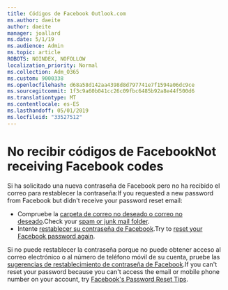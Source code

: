 ```yaml
---
title: Códigos de Facebook Outlook.com
ms.author: daeite
author: daeite
manager: joallard
ms.date: 5/1/19
ms.audience: Admin
ms.topic: article
ROBOTS: NOINDEX, NOFOLLOW
localization_priority: Normal
ms.collection: Adm_O365
ms.custom: 9000338
ms.openlocfilehash: d68a58d142aa4398d8d797741e7f1594a06dc9ce
ms.sourcegitcommit: 1f3c9a60b041cc26c09fbc6485b92a8e44f500d6
ms.translationtype: MT
ms.contentlocale: es-ES
ms.lasthandoff: 05/01/2019
ms.locfileid: "33527512"
---
```

# <a name="not-receiving-facebook-codes"></a><span data-ttu-id="52ee2-102">No recibir códigos de Facebook</span><span class="sxs-lookup"><span data-stu-id="52ee2-102">Not receiving Facebook codes</span></span>

<span data-ttu-id="52ee2-103">Si ha solicitado una nueva contraseña de Facebook pero no ha recibido el correo para restablecer la contraseña:</span><span class="sxs-lookup"><span data-stu-id="52ee2-103">If you requested a new password from Facebook but didn't receive your password reset email:</span></span>

- <span data-ttu-id="52ee2-104">Compruebe la [carpeta de correo no deseado o correo no deseado](https://outlook.live.com/mail/junkemail).</span><span class="sxs-lookup"><span data-stu-id="52ee2-104">Check your [spam or junk mail folder](https://outlook.live.com/mail/junkemail).</span></span>
- <span data-ttu-id="52ee2-105">Intente [restablecer su contraseña de Facebook](https://www.facebook.com/help/213395615347144?helpref=faq_content).</span><span class="sxs-lookup"><span data-stu-id="52ee2-105">Try to [reset your Facebook password again](https://www.facebook.com/help/213395615347144?helpref=faq_content).</span></span>

<span data-ttu-id="52ee2-106">Si no puede restablecer la contraseña porque no puede obtener acceso al correo electrónico o al número de teléfono móvil de su cuenta, pruebe las [sugerencias de restablecimiento de contraseña de Facebook](https://www.facebook.com/help/218815984812734).</span><span class="sxs-lookup"><span data-stu-id="52ee2-106">If you can't reset your password because you can't access the email or mobile phone number on your account, try [Facebook's Password Reset Tips](https://www.facebook.com/help/218815984812734).</span></span>